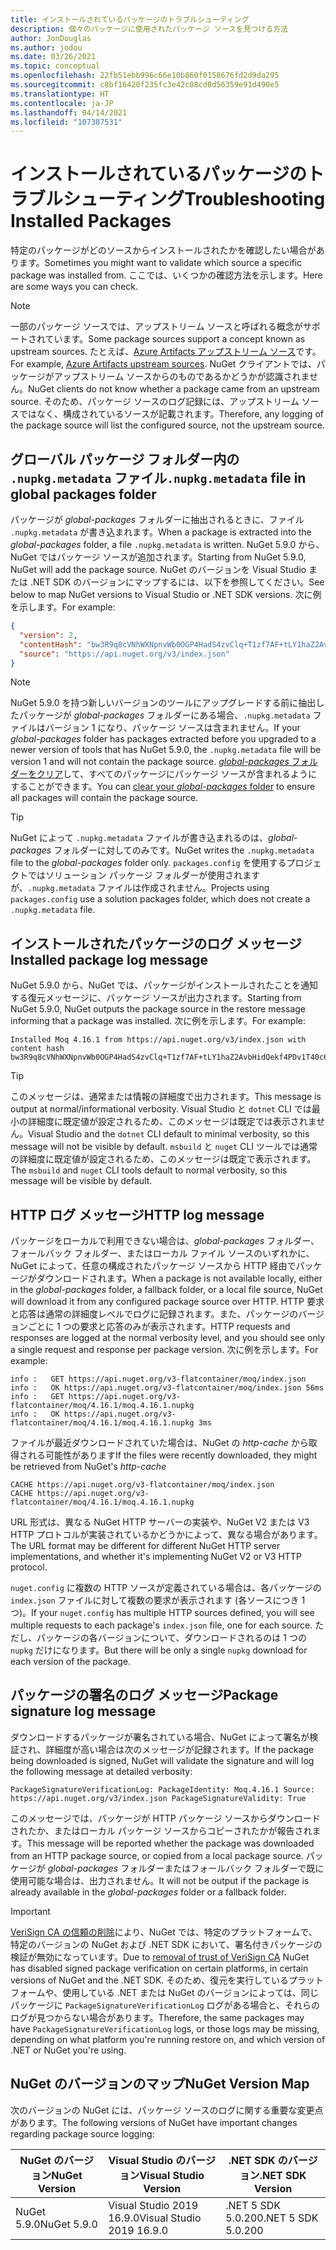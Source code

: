 ```yaml
---
title: インストールされているパッケージのトラブルシューティング
description: 個々のパッケージに使用されたパッケージ ソースを見つける方法
author: JonDouglas
ms.author: jodou
ms.date: 03/26/2021
ms.topic: conceptual
ms.openlocfilehash: 22fb51ebb996c66e10b860f0158676fd2d9da295
ms.sourcegitcommit: c8bf16420f235fc3e42c08cd0d56359e91d490e5
ms.translationtype: HT
ms.contentlocale: ja-JP
ms.lasthandoff: 04/14/2021
ms.locfileid: "107387531"
---
```

# <a name="troubleshooting-installed-packages"></a><span data-ttu-id="46bca-103">インストールされているパッケージのトラブルシューティング</span><span class="sxs-lookup"><span data-stu-id="46bca-103">Troubleshooting Installed Packages</span></span>

<span data-ttu-id="46bca-104">特定のパッケージがどのソースからインストールされたかを確認したい場合があります。</span><span class="sxs-lookup"><span data-stu-id="46bca-104">Sometimes you might want to validate which source a specific package was installed from.</span></span> <span data-ttu-id="46bca-105">ここでは、いくつかの確認方法を示します。</span><span class="sxs-lookup"><span data-stu-id="46bca-105">Here are some ways you can check.</span></span>

> [!Note]
> <span data-ttu-id="46bca-106">一部のパッケージ ソースでは、アップストリーム ソースと呼ばれる概念がサポートされています。</span><span class="sxs-lookup"><span data-stu-id="46bca-106">Some package sources support a concept known as upstream sources.</span></span> <span data-ttu-id="46bca-107">たとえば、[Azure Artifacts アップストリーム ソース](/azure/devops/artifacts/concepts/upstream-sources)です。</span><span class="sxs-lookup"><span data-stu-id="46bca-107">For example, [Azure Artifacts upstream sources](/azure/devops/artifacts/concepts/upstream-sources).</span></span> <span data-ttu-id="46bca-108">NuGet クライアントでは、パッケージがアップストリーム ソースからのものであるかどうかが認識されません。</span><span class="sxs-lookup"><span data-stu-id="46bca-108">NuGet clients do not know whether a package came from an upstream source.</span></span> <span data-ttu-id="46bca-109">そのため、パッケージ ソースのログ記録には、アップストリーム ソースではなく、構成されているソースが記載されます。</span><span class="sxs-lookup"><span data-stu-id="46bca-109">Therefore, any logging of the package source will list the configured source, not the upstream source.</span></span>

## <a name="nupkgmetadata-file-in-global-packages-folder"></a><span data-ttu-id="46bca-110">グローバル パッケージ フォルダー内の `.nupkg.metadata` ファイル</span><span class="sxs-lookup"><span data-stu-id="46bca-110">`.nupkg.metadata` file in global packages folder</span></span>

<span data-ttu-id="46bca-111">パッケージが *global-packages* フォルダーに抽出されるときに、ファイル `.nupkg.metadata` が書き込まれます。</span><span class="sxs-lookup"><span data-stu-id="46bca-111">When a package is extracted into the *global-packages* folder, a file `.nupkg.metadata` is written.</span></span> <span data-ttu-id="46bca-112">NuGet 5.9.0 から、NuGet ではパッケージ ソースが追加されます。</span><span class="sxs-lookup"><span data-stu-id="46bca-112">Starting from NuGet 5.9.0, NuGet will add the package source.</span></span> <span data-ttu-id="46bca-113">NuGet のバージョンを Visual Studio または .NET SDK のバージョンにマップするには、以下を参照してください。</span><span class="sxs-lookup"><span data-stu-id="46bca-113">See below to map NuGet versions to Visual Studio or .NET SDK versions.</span></span> <span data-ttu-id="46bca-114">次に例を示します。</span><span class="sxs-lookup"><span data-stu-id="46bca-114">For example:</span></span>

```json
{
  "version": 2,
  "contentHash": "bw3R9q8cVNhWXNpnvWb0OGP4HadS4zvClq+T1zf7AF+tLY1haZ2AvbHidQekf4PDv1T40c6brZeT/V0IBq7cEQ==",
  "source": "https://api.nuget.org/v3/index.json"
}
```

> [!Note]
> <span data-ttu-id="46bca-115">NuGet 5.9.0 を持つ新しいバージョンのツールにアップグレードする前に抽出したパッケージが *global-packages* フォルダーにある場合、`.nupkg.metadata` ファイルはバージョン 1 になり、パッケージ ソースは含まれません。</span><span class="sxs-lookup"><span data-stu-id="46bca-115">If your *global-packages* folder has packages extracted before you upgraded to a newer version of tools that has NuGet 5.9.0, the `.nupkg.metadata` file will be version 1 and will not contain the package source.</span></span> <span data-ttu-id="46bca-116">[*global-packages* フォルダーをクリア](../consume-packages/managing-the-global-packages-and-cache-folders.md#clearing-local-folders)して、すべてのパッケージにパッケージ ソースが含まれるようにすることができます。</span><span class="sxs-lookup"><span data-stu-id="46bca-116">You can [clear your *global-packages* folder](../consume-packages/managing-the-global-packages-and-cache-folders.md#clearing-local-folders) to ensure all packages will contain the package source.</span></span>

> [!Tip]
> <span data-ttu-id="46bca-117">NuGet によって `.nupkg.metadata` ファイルが書き込まれるのは、*global-packages* フォルダーに対してのみです。</span><span class="sxs-lookup"><span data-stu-id="46bca-117">NuGet writes the `.nupkg.metadata` file to the *global-packages* folder only.</span></span> <span data-ttu-id="46bca-118">`packages.config` を使用するプロジェクトではソリューション パッケージ フォルダーが使用されますが、`.nupkg.metadata` ファイルは作成されません。</span><span class="sxs-lookup"><span data-stu-id="46bca-118">Projects using `packages.config` use a solution packages folder, which does not create a `.nupkg.metadata` file.</span></span>

## <a name="installed-package-log-message"></a><span data-ttu-id="46bca-119">インストールされたパッケージのログ メッセージ</span><span class="sxs-lookup"><span data-stu-id="46bca-119">Installed package log message</span></span>

<span data-ttu-id="46bca-120">NuGet 5.9.0 から、NuGet では、パッケージがインストールされたことを通知する復元メッセージに、パッケージ ソースが出力されます。</span><span class="sxs-lookup"><span data-stu-id="46bca-120">Starting from NuGet 5.9.0, NuGet outputs the package source in the restore message informing that a package was installed.</span></span> <span data-ttu-id="46bca-121">次に例を示します。</span><span class="sxs-lookup"><span data-stu-id="46bca-121">For example:</span></span>

```text
Installed Moq 4.16.1 from https://api.nuget.org/v3/index.json with content hash bw3R9q8cVNhWXNpnvWb0OGP4HadS4zvClq+T1zf7AF+tLY1haZ2AvbHidQekf4PDv1T40c6brZeT/V0IBq7cEQ==.
```

> [!Tip]
> <span data-ttu-id="46bca-122">このメッセージは、通常または情報の詳細度で出力されます。</span><span class="sxs-lookup"><span data-stu-id="46bca-122">This message is output at normal/informational verbosity.</span></span> <span data-ttu-id="46bca-123">Visual Studio と `dotnet` CLI では最小の詳細度に既定値が設定されるため、このメッセージは既定では表示されません。</span><span class="sxs-lookup"><span data-stu-id="46bca-123">Visual Studio and the `dotnet` CLI default to minimal verbosity, so this message will not be visible by default.</span></span> <span data-ttu-id="46bca-124">`msbuild` と `nuget` CLI ツールでは通常の詳細度に既定値が設定されるため、このメッセージは既定で表示されます。</span><span class="sxs-lookup"><span data-stu-id="46bca-124">The `msbuild` and `nuget` CLI tools default to normal verbosity, so this message will be visible by default.</span></span>

## <a name="http-log-message"></a><span data-ttu-id="46bca-125">HTTP ログ メッセージ</span><span class="sxs-lookup"><span data-stu-id="46bca-125">HTTP log message</span></span>

<span data-ttu-id="46bca-126">パッケージをローカルで利用できない場合は、*global-packages* フォルダー、フォールバック フォルダー、またはローカル ファイル ソースのいずれかに、NuGet によって、任意の構成されたパッケージ ソースから HTTP 経由でパッケージがダウンロードされます。</span><span class="sxs-lookup"><span data-stu-id="46bca-126">When a package is not available locally, either in the *global-packages* folder, a fallback folder, or a local file source, NuGet will download it from any configured package source over HTTP.</span></span> <span data-ttu-id="46bca-127">HTTP 要求と応答は通常の詳細度レベルでログに記録されます。また、パッケージのバージョンごとに 1 つの要求と応答のみが表示されます。</span><span class="sxs-lookup"><span data-stu-id="46bca-127">HTTP requests and responses are logged at the normal verbosity level, and you should see only a single request and response per package version.</span></span> <span data-ttu-id="46bca-128">次に例を示します。</span><span class="sxs-lookup"><span data-stu-id="46bca-128">For example:</span></span>

```text
info :   GET https://api.nuget.org/v3-flatcontainer/moq/index.json
info :   OK https://api.nuget.org/v3-flatcontainer/moq/index.json 56ms
info :   GET https://api.nuget.org/v3-flatcontainer/moq/4.16.1/moq.4.16.1.nupkg
info :   OK https://api.nuget.org/v3-flatcontainer/moq/4.16.1/moq.4.16.1.nupkg 3ms
```

<span data-ttu-id="46bca-129">ファイルが最近ダウンロードされていた場合は、NuGet の *http-cache* から取得される可能性があります</span><span class="sxs-lookup"><span data-stu-id="46bca-129">If the files were recently downloaded, they might be retrieved from NuGet's *http-cache*</span></span>

```text
CACHE https://api.nuget.org/v3-flatcontainer/moq/index.json
CACHE https://api.nuget.org/v3-flatcontainer/moq/4.16.1/moq.4.16.1.nupkg
```

<span data-ttu-id="46bca-130">URL 形式は、異なる NuGet HTTP サーバーの実装や、NuGet V2 または V3 HTTP プロトコルが実装されているかどうかによって、異なる場合があります。</span><span class="sxs-lookup"><span data-stu-id="46bca-130">The URL format may be different for different NuGet HTTP server implementations, and whether it's implementing NuGet V2 or V3 HTTP protocol.</span></span>

<span data-ttu-id="46bca-131">`nuget.config` に複数の HTTP ソースが定義されている場合は、各パッケージの `index.json` ファイルに対して複数の要求が表示されます (各ソースにつき 1 つ)。</span><span class="sxs-lookup"><span data-stu-id="46bca-131">If your `nuget.config` has multiple HTTP sources defined, you will see multiple requests to each package's `index.json` file, one for each source.</span></span> <span data-ttu-id="46bca-132">ただし、パッケージの各バージョンについて、ダウンロードされるのは 1 つの `nupkg` だけになります。</span><span class="sxs-lookup"><span data-stu-id="46bca-132">But there will be only a single `nupkg` download for each version of the package.</span></span>

## <a name="package-signature-log-message"></a><span data-ttu-id="46bca-133">パッケージの署名のログ メッセージ</span><span class="sxs-lookup"><span data-stu-id="46bca-133">Package signature log message</span></span>

<span data-ttu-id="46bca-134">ダウンロードするパッケージが署名されている場合、NuGet によって署名が検証され、詳細度が高い場合は次のメッセージが記録されます。</span><span class="sxs-lookup"><span data-stu-id="46bca-134">If the package being downloaded is signed, NuGet will validate the signature and will log the following message at detailed verbosity:</span></span>

```text
PackageSignatureVerificationLog: PackageIdentity: Moq.4.16.1 Source: https://api.nuget.org/v3/index.json PackageSignatureValidity: True
```

<span data-ttu-id="46bca-135">このメッセージでは、パッケージが HTTP パッケージ ソースからダウンロードされたか、またはローカル パッケージ ソースからコピーされたかが報告されます。</span><span class="sxs-lookup"><span data-stu-id="46bca-135">This message will be reported whether the package was downloaded from an HTTP package source, or copied from a local package source.</span></span> <span data-ttu-id="46bca-136">パッケージが *global-packages* フォルダーまたはフォールバック フォルダーで既に使用可能な場合は、出力されません。</span><span class="sxs-lookup"><span data-stu-id="46bca-136">It will not be output if the package is already available in the *global-packages* folder or a fallback folder.</span></span>

> [!Important]
> <span data-ttu-id="46bca-137">[VeriSign CA の信頼の削除](https://github.com/dotnet/announcements/issues/180)により、NuGet では、特定のプラットフォームで、特定のバージョンの NuGet および .NET SDK において、署名付きパッケージの検証が無効になっています。</span><span class="sxs-lookup"><span data-stu-id="46bca-137">Due to [removal of trust of VeriSign CA](https://github.com/dotnet/announcements/issues/180) NuGet has disabled signed package verification on certain platforms, in certain versions of NuGet and the .NET SDK.</span></span> <span data-ttu-id="46bca-138">そのため、復元を実行しているプラットフォームや、使用している .NET または NuGet のバージョンによっては、同じパッケージに `PackageSignatureVerificationLog` ログがある場合と、それらのログが見つからない場合があります。</span><span class="sxs-lookup"><span data-stu-id="46bca-138">Therefore, the same packages may have `PackageSignatureVerificationLog` logs, or those logs may be missing, depending on what platform you're running restore on, and which version of .NET or NuGet you're using.</span></span>

## <a name="nuget-version-map"></a><span data-ttu-id="46bca-139">NuGet のバージョンのマップ</span><span class="sxs-lookup"><span data-stu-id="46bca-139">NuGet Version Map</span></span>

<span data-ttu-id="46bca-140">次のバージョンの NuGet には、パッケージ ソースのログに関する重要な変更点があります。</span><span class="sxs-lookup"><span data-stu-id="46bca-140">The following versions of NuGet have important changes regarding package source logging:</span></span>

|<span data-ttu-id="46bca-141">NuGet のバージョン</span><span class="sxs-lookup"><span data-stu-id="46bca-141">NuGet Version</span></span>|<span data-ttu-id="46bca-142">Visual Studio のバージョン</span><span class="sxs-lookup"><span data-stu-id="46bca-142">Visual Studio Version</span></span>|<span data-ttu-id="46bca-143">.NET SDK のバージョン</span><span class="sxs-lookup"><span data-stu-id="46bca-143">.NET SDK Version</span></span>|
|---|---|---|
|<span data-ttu-id="46bca-144">NuGet 5.9.0</span><span class="sxs-lookup"><span data-stu-id="46bca-144">NuGet 5.9.0</span></span>|<span data-ttu-id="46bca-145">Visual Studio 2019 16.9.0</span><span class="sxs-lookup"><span data-stu-id="46bca-145">Visual Studio 2019 16.9.0</span></span>|<span data-ttu-id="46bca-146">.NET 5 SDK 5.0.200</span><span class="sxs-lookup"><span data-stu-id="46bca-146">.NET 5 SDK 5.0.200</span></span>|
